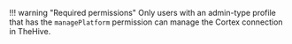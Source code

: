 !!! warning "Required permissions"
    Only users with an admin-type profile that has the `managePlatform` permission can manage the Cortex connection in TheHive.